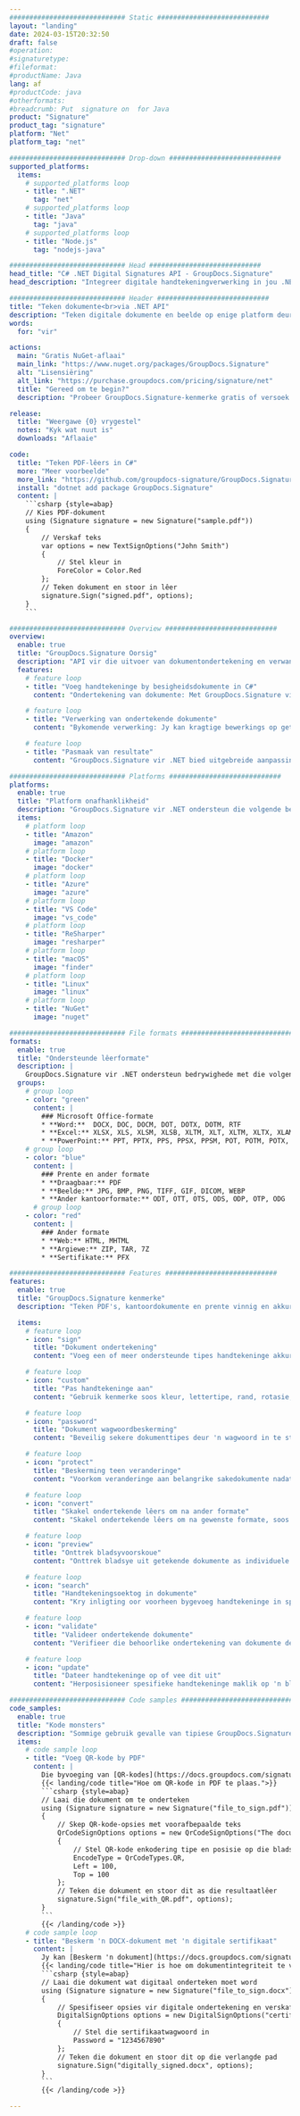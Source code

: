 ```yaml
---
############################# Static ############################
layout: "landing"
date: 2024-03-15T20:32:50
draft: false
#operation: 
#signaturetype: 
#fileformat: 
#productName: Java
lang: af
#productCode: java
#otherformats: 
#breadcrumb: Put  signature on  for Java
product: "Signature"
product_tag: "signature"
platform: "Net"
platform_tag: "net"

############################# Drop-down ############################
supported_platforms:
  items:
    # supported_platforms loop
    - title: ".NET"
      tag: "net"
    # supported_platforms loop
    - title: "Java"
      tag: "java"
    # supported_platforms loop
    - title: "Node.js"
      tag: "nodejs-java"

############################# Head ############################
head_title: "C# .NET Digital Signatures API - GroupDocs.Signature"
head_description: "Integreer digitale handtekeningverwerking in jou .NET-toepassings deur GroupDocs.Signature te gebruik. Beveilig jou lêers met handtekeninge vinnig en doeltreffend."

############################# Header ############################
title: "Teken dokumente<br>via .NET API"
description: "Teken digitale dokumente en beelde op enige platform deur ons buigsame API's en toepassingsgebaseerde oplossings vir programmeerders en eindgebruikers te gebruik."
words:
  for: "vir"

actions:
  main: "Gratis NuGet-aflaai"
  main_link: "https://www.nuget.org/packages/GroupDocs.Signature"
  alt: "Lisensiëring"
  alt_link: "https://purchase.groupdocs.com/pricing/signature/net"
  title: "Gereed om te begin?"
  description: "Probeer GroupDocs.Signature-kenmerke gratis of versoek 'n lisensie"

release:
  title: "Weergawe {0} vrygestel"
  notes: "Kyk wat nuut is"
  downloads: "Aflaaie"

code:
  title: "Teken PDF-lêers in C#"
  more: "Meer voorbeelde"
  more_link: "https://github.com/groupdocs-signature/GroupDocs.Signature-for-.NET"
  install: "dotnet add package GroupDocs.Signature"
  content: |
    ```csharp {style=abap}   
    // Kies PDF-dokument
    using (Signature signature = new Signature("sample.pdf"))
    {
        // Verskaf teks
        var options = new TextSignOptions("John Smith")
        {
            // Stel kleur in
            ForeColor = Color.Red
        };
        // Teken dokument en stoor in lêer
        signature.Sign("signed.pdf", options);
    }
    ```

############################# Overview ############################
overview:
  enable: true
  title: "GroupDocs.Signature Oorsig"
  description: "API vir die uitvoer van dokumentondertekening en verwante bewerkings in .NET-toepassings"
  features:
    # feature loop
    - title: "Voeg handtekeninge by besigheidsdokumente in C#"
      content: "Ondertekening van dokumente: Met GroupDocs.Signature vir .NET kan jy verskeie soorte handtekeninge, soos teks, beelde, strepieskodes en digitale sertifikate, by PDF- en Office-dokumente voeg. Hierdie API laat jou toe om jou dokumente met byna enige datatipe te onderteken, insluitend verborge metadata."

    # feature loop
    - title: "Verwerking van ondertekende dokumente"
      content: "Bykomende verwerking: Jy kan kragtige bewerkings op getekende dokumente uitvoer deur GroupDocs.Signature te gebruik. Dit sluit in om na bestaande handtekeninge binne besigheidsdokumente te soek en dit te verifieer met behulp van spesifieke kriteria. Boonop kan u dokumentinligting ophaal en bladsye voorskou deur hierdie .NET API."

    # feature loop
    - title: "Pasmaak van resultate"
      content: "GroupDocs.Signature vir .NET bied uitgebreide aanpassingsopsies. Jy kan handtekeninge op enige plek op 'n dokumentbladsy presies plaas en hul voorkoms aanpas deur 'n verskeidenheid instellings te gebruik. Verder ondersteun hierdie API die stoor van verwerkte dokumente in 'n wye reeks ondersteunde formate."

############################# Platforms ############################
platforms:
  enable: true
  title: "Platform onafhanklikheid"
  description: "GroupDocs.Signature vir .NET ondersteun die volgende bedryfstelsels, raamwerke en pakketbestuurders"
  items:
    # platform loop
    - title: "Amazon"
      image: "amazon"
    # platform loop
    - title: "Docker"
      image: "docker"
    # platform loop
    - title: "Azure"
      image: "azure"
    # platform loop
    - title: "VS Code"
      image: "vs_code"
    # platform loop
    - title: "ReSharper"
      image: "resharper"
    # platform loop
    - title: "macOS"
      image: "finder"
    # platform loop
    - title: "Linux"
      image: "linux"
    # platform loop
    - title: "NuGet"
      image: "nuget"

############################# File formats ############################
formats:
  enable: true
  title: "Ondersteunde lêerformate"
  description: |
    GroupDocs.Signature vir .NET ondersteun bedrywighede met die volgende [lêerformate](https://docs.groupdocs.com/signature/net/supported-document-formats/).
  groups:
    # group loop
    - color: "green"
      content: |
        ### Microsoft Office-formate
        * **Word:**  DOCX, DOC, DOCM, DOT, DOTX, DOTM, RTF
        * **Excel:** XLSX, XLS, XLSM, XLSB, XLTM, XLT, XLTM, XLTX, XLAM, SXC, SpreadsheetML
        * **PowerPoint:** PPT, PPTX, PPS, PPSX, PPSM, POT, POTM, POTX, PPTM
    # group loop
    - color: "blue"
      content: |
        ### Prente en ander formate
        * **Draagbaar:** PDF
        * **Beelde:** JPG, BMP, PNG, TIFF, GIF, DICOM, WEBP
        * **Ander kantoorformate:** ODT, OTT, OTS, ODS, ODP, OTP, ODG
      # group loop
    - color: "red"
      content: |
        ### Ander formate
        * **Web:** HTML, MHTML
        * **Argiewe:** ZIP, TAR, 7Z
        * **Sertifikate:** PFX

############################# Features ############################
features:
  enable: true
  title: "GroupDocs.Signature kenmerke"
  description: "Teken PDF's, kantoordokumente en prente vinnig en akkuraat"

  items:
    # feature loop
    - icon: "sign"
      title: "Dokument ondertekening"
      content: "Voeg een of meer ondersteunde tipes handtekeninge akkuraat by enige gespesifiseerde posisie op besigheidsdokumente."

    # feature loop
    - icon: "custom"
      title: "Pas handtekeninge aan"
      content: "Gebruik kenmerke soos kleur, lettertipe, rand, rotasie, ens., om die voorkoms van handtekeninge op te stel."

    # feature loop
    - icon: "password"
      title: "Dokument wagwoordbeskerming"
      content: "Beveilig sekere dokumenttipes deur 'n wagwoord in te stel na ondertekening."

    # feature loop
    - icon: "protect"
      title: "Beskerming teen veranderinge"
      content: "Voorkom veranderinge aan belangrike sakedokumente nadat 'n handtekening met 'n digitale sertifikaat bygevoeg is."

    # feature loop
    - icon: "convert"
      title: "Skakel ondertekende lêers om na ander formate"
      content: "Skakel ondertekende lêers om na gewenste formate, soos om 'n Word-dokument as 'n PDF te stoor."

    # feature loop
    - icon: "preview"
      title: "Onttrek bladsyvoorskoue"
      content: "Onttrek bladsye uit getekende dokumente as individuele beelde vir toekomstige verwerking."

    # feature loop
    - icon: "search"
      title: "Handtekeningsoektog in dokumente"
      content: "Kry inligting oor voorheen bygevoeg handtekeninge in spesifieke dokumente."

    # feature loop
    - icon: "validate"
      title: "Valideer ondertekende dokumente"
      content: "Verifieer die behoorlike ondertekening van dokumente deur valideringskenmerke te gebruik."

    # feature loop
    - icon: "update"
      title: "Dateer handtekeninge op of vee dit uit"
      content: "Herposisioneer spesifieke handtekeninge maklik op 'n bladsy, wysig hul teks, of vee dit uit sonder enige probleme."

############################# Code samples ############################
code_samples:
  enable: true
  title: "Kode monsters"
  description: "Sommige gebruik gevalle van tipiese GroupDocs.Signature vir .NET-bedrywighede"
  items:
    # code sample loop
    - title: "Voeg QR-kode by PDF"
      content: |
        Die byvoeging van [QR-kodes](https://docs.groupdocs.com/signature/net/esign-document-with-qr-code-signature/) by spesifieke bladsye van PDF-dokumente kan besigheidsprosesse verbeter. Hieronder is 'n voorbeeld van hoe om 'n QR-kode by te voeg deur GroupDocs.Signature te gebruik.
        {{< landing/code title="Hoe om QR-kode in PDF te plaas.">}}
        ```csharp {style=abap}
        // Laai die dokument om te onderteken
        using (Signature signature = new Signature("file_to_sign.pdf"))
        {
            // Skep QR-kode-opsies met voorafbepaalde teks
            QrCodeSignOptions options = new QrCodeSignOptions("The document is approved by John Smith")
            {
                // Stel QR-kode enkodering tipe en posisie op die bladsy op
                EncodeType = QrCodeTypes.QR,
                Left = 100,
                Top = 100
            };
            // Teken die dokument en stoor dit as die resultaatlêer
            signature.Sign("file_with_QR.pdf", options);
        }
        ```
        {{< /landing/code >}}
    # code sample loop
    - title: "Beskerm 'n DOCX-dokument met 'n digitale sertifikaat"
      content: |
        Jy kan [Beskerm 'n dokument](https://docs.groupdocs.com/signature/net/esign-document-with-digital-signature/) met persoonlike of korporatiewe handtekeninge wat as digitale sertifikate gestoor is. Sulke beskermde dokumente kan nie gewysig word sonder om die handtekening ongeldig te maak nie.
        {{< landing/code title="Hier is hoe om dokumentintegriteit te verseker.">}}
        ```csharp {style=abap}   
        // Laai die dokument wat digitaal onderteken moet word
        using (Signature signature = new Signature("file_to_sign.docx"))
        {
            // Spesifiseer opsies vir digitale ondertekening en verskaf die pad na die sertifikaatlêer
            DigitalSignOptions options = new DigitalSignOptions("certificate.pfx")
            {
                // Stel die sertifikaatwagwoord in
                Password = "1234567890"
            };
            // Teken die dokument en stoor dit op die verlangde pad
            signature.Sign("digitally_signed.docx", options);
        }
        ```
        {{< /landing/code >}}

---
```

